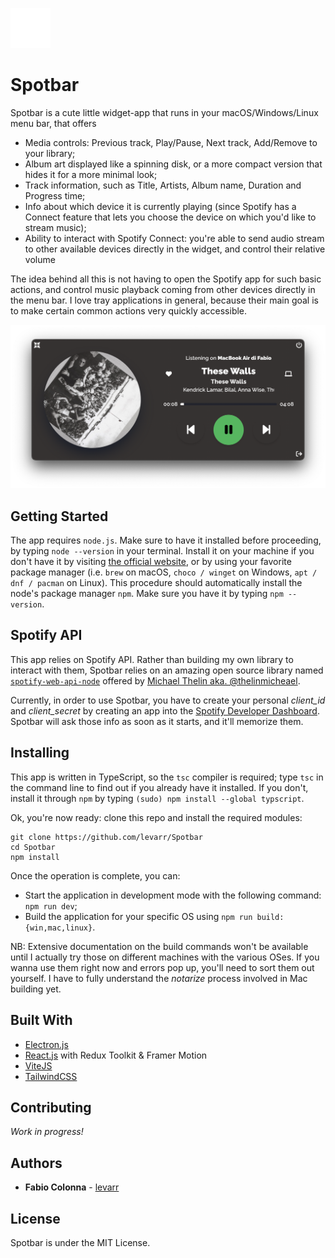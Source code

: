 <p>
<img src="./resources/icon_32x32@2x.png">
</p>

# **Spotbar**

Spotbar is a cute little widget-app that runs in your macOS/Windows/Linux menu bar, that offers

- Media controls: Previous track, Play/Pause, Next track, Add/Remove to your library;
- Album art displayed like a spinning disk, or a more compact version that hides it for a more minimal look;
- Track information, such as Title, Artists, Album name, Duration and Progress time;
- Info about which device it is currently playing (since Spotify has a Connect feature that lets you choose the device on which you'd like to stream music);
- Ability to interact with Spotify Connect: you're able to send audio stream to other available devices directly in the widget, and control their relative volume

The idea behind all this is not having to open the Spotify app for such basic actions, and control music playback coming from other devices directly in the menu bar. I love tray applications in general, because their main goal is to make certain common actions very quickly accessible.

<p>
<img src="./resources/readme_screenshots/main_view.png">
</p>

## Getting Started

The app requires `node.js`. Make sure to have it installed before proceeding, by typing `node --version` in your terminal. Install it on your machine if you don't have it by visiting [the official website](https://nodejs.org/it/download/), or by using your favorite package manager (i.e. `brew` on macOS, `choco / winget` on Windows, `apt / dnf / pacman` on Linux). This procedure should automatically install the node's package manager `npm`. Make sure you have it by typing `npm --version`.

## Spotify API

This app relies on Spotify API. Rather than building my own library to interact with them, Spotbar relies on an amazing open source library named [`spotify-web-api-node`](https://github.com/thelinmichael/spotify-web-api-node) offered by [Michael Thelin aka. @thelinmicheael](https://github.com/thelinmichael).

Currently, in order to use Spotbar, you have to create your personal _client_id_ and _client_secret_ by creating an app into the [Spotify Developer Dashboard](https://developer.spotify.com/dashboard/). Spotbar will ask those info as soon as it starts, and it'll memorize them.

## Installing

This app is written in TypeScript, so the `tsc` compiler is required; type `tsc` in the command line to find out if you already have it installed. If you don't, install it through `npm` by typing `(sudo) npm install --global typscript`.

Ok, you're now ready: clone this repo and install the required modules:

```
git clone https://github.com/levarr/Spotbar
cd Spotbar
npm install
```

Once the operation is complete, you can:

- Start the application in development mode with the following command: `npm run dev`;
- Build the application for your specific OS using `npm run build:{win,mac,linux}`.

NB: Extensive documentation on the build commands won't be available until I actually try those on different machines with the various OSes. If you wanna use them right now and errors pop up, you'll need to sort them out yourself. I have to fully understand the _notarize_ process involved in Mac building yet.

## Built With

- [Electron.js](https://www.electronjs.org/)
- [React.js](https://reactjs.org/) with Redux Toolkit & Framer Motion
- [ViteJS](https://vitejs.dev)
- [TailwindCSS](https://tailwindcss.com/)

## Contributing

_Work in progress!_

## Authors

- **Fabio Colonna** - [levarr](https://github.com/levarr)

## License

Spotbar is under the MIT License.
